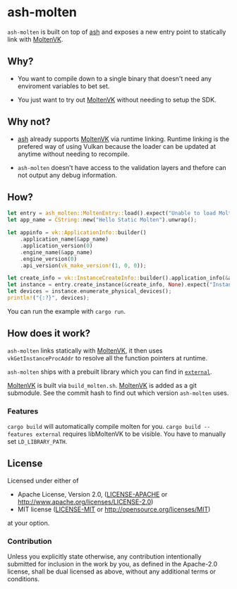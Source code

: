 # ash-molten
`ash-molten` is built on top of [ash](https://github.com/MaikKlein/ash) and exposes a new entry point to statically link with [MoltenVK](https://github.com/KhronosGroup/MoltenVK).

## Why?

* You want to compile down to a single binary that doesn't need any enviroment variables to bet set.

* You just want to try out [MoltenVK](https://github.com/KhronosGroup/MoltenVK) without needing to setup the SDK.

## Why not?

* [ash](https://github.com/MaikKlein/ash) already supports [MoltenVK](https://github.com/KhronosGroup/MoltenVK) via runtime linking. Runtime linking is the prefered way of using Vulkan because the loader can be updated at anytime without needing to recompile.

* `ash-molten` doesn't have access to the validation layers and thefore can not output any debug information.

## How?
```Rust
let entry = ash_molten::MoltenEntry::load().expect("Unable to load Molten");
let app_name = CString::new("Hello Static Molten").unwrap();

let appinfo = vk::ApplicationInfo::builder()
    .application_name(&app_name)
    .application_version(0)
    .engine_name(&app_name)
    .engine_version(0)
    .api_version(vk_make_version!(1, 0, 0));

let create_info = vk::InstanceCreateInfo::builder().application_info(&appinfo);
let instance = entry.create_instance(&create_info, None).expect("Instance");
let devices = instance.enumerate_physical_devices();
println!("{:?}", devices);
```
You can run the example with `cargo run`.

## How does it work?

`ash-molten` links statically with [MoltenVK](https://github.com/KhronosGroup/MoltenVK), it then uses `vkGetInstanceProcAddr` to resolve all the function pointers at runtime.

`ash-molten` ships with a prebuilt library which you can find in [`external`](external/).

[MoltenVK](https://github.com/KhronosGroup/MoltenVK) is built via `build_molten.sh`. [MoltenVK](https://github.com/KhronosGroup/MoltenVK) is added as a git submodule. See the commit hash to find out which version `ash-molten` uses.

### Features

`cargo build` will automatically compile molten for you.
`cargo build --features external` requires libMoltenVK to be visible. You have to manually set `LD_LIBRARY_PATH`.

## License

Licensed under either of

* Apache License, Version 2.0, ([LICENSE-APACHE](LICENSE-APACHE) or http://www.apache.org/licenses/LICENSE-2.0)
* MIT license ([LICENSE-MIT](LICENSE-MIT) or http://opensource.org/licenses/MIT)

at your option.

### Contribution

Unless you explicitly state otherwise, any contribution intentionally
submitted for inclusion in the work by you, as defined in the Apache-2.0
license, shall be dual licensed as above, without any additional terms or
conditions.
